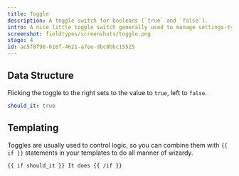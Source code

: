 ```yaml
---
title: Toggle
description: A toggle switch for booleans (`true` and `false`).
intro: A nice little toggle switch generally used to manage settings-type variables. It stores `true` or `false` and is delightfully uncomplicated, just like our relationship with yogurt.
screenshot: fieldtypes/screenshots/toggle.png
stage: 4
id: ac5f8f98-616f-4621-a7ee-dbc8bbc15525
---
```

## Data Structure

Flicking the toggle to the right sets to the value to `true`, left to `false`.

``` yaml
should_it: true
```

## Templating

Toggles are usually used to control logic, so you can combine them with `{{ if }}` statements in your templates to do all manner of wizardy.

```
{{ if should_it }} It does {{ /if }}
```
